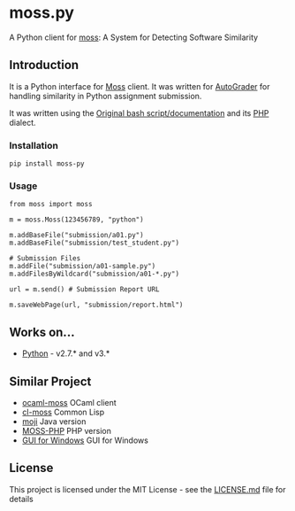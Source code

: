 # moss.py

A Python client for [moss](http://theory.stanford.edu/~aiken/moss/): A System for Detecting Software Similarity

## Introduction

It is a Python interface for [Moss](http://theory.stanford.edu/~aiken/moss/) client. It was written for [AutoGrader](https://github.com/BilalZaib/AutoGrader) for handling similarity in Python assignment submission. 

It was written using the [Original bash script/documentation](http://moss.stanford.edu/general/scripts.html) and its [PHP](https://github.com/Phhere/MOSS-PHP) dialect.

### Installation
 
```
pip install moss-py
```

### Usage

```
from moss import moss

m = moss.Moss(123456789, "python")

m.addBaseFile("submission/a01.py")
m.addBaseFile("submission/test_student.py")

# Submission Files
m.addFile("submission/a01-sample.py")
m.addFilesByWildcard("submission/a01-*.py")

url = m.send() # Submission Report URL

m.saveWebPage(url, "submission/report.html")
```

## Works on...

* [Python](http://www.python.com) - v2.7.* and v3.*

## Similar Project

* [ocaml-moss](https://github.com/Chris00/ocaml-moss) OCaml client 
* [cl-moss](https://github.com/wsgac/cl-moss) Common Lisp
* [moji](https://github.com/nordicway/moji) Java version
* [MOSS-PHP](https://github.com/Phhere/MOSS-PHP) PHP version
* [GUI for Windows](https://onedrive.live.com/?cid=b418048abfa842a7&id=B418048ABFA842A7%2136714&ithint=folder,.txt&authkey=!ACqFMI0kmA4L1mc) GUI for Windows

## License

This project is licensed under the MIT License - see the [LICENSE.md](LICENSE.md) file for details
